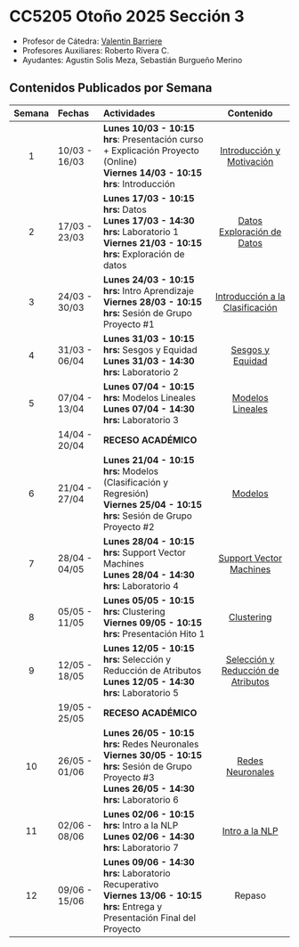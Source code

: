 # CC5205 Otoño 2025 Sección 3

* Profesor de Cátedra: [Valentin Barriere](https://dcc.uchile.cl/pregrado/academico/valentin-barriere)
* Profesores Auxiliares: Roberto Rivera C.
* Ayudantes: Agustin Solis Meza, Sebastián Burgueño Merino

## Contenidos Publicados por Semana

|  Semana  | Fechas        | Actividades                                                  |                            Contenido                            |
| :------: | :------------ | :----------------------------------------------------------- | :----------------------------------------------------------: |
|    1     | 10/03 - 16/03 | **Lunes 10/03 - 10:15 hrs**: Presentación curso + Explicación Proyecto (Online) <br/>**Viernes 14/03 - 10:15 hrs**: Introducción | [Introducción y Motivación](https://valbarriere.github.io/minerias/1_intro/) |
|    2     | 17/03 - 23/03 | **Lunes 17/03 - 10:15 hrs:** Datos <br/> **Lunes 17/03 - 14:30 hrs:** Laboratorio 1 <br/> **Viernes 21/03 - 10:15 hrs:** Exploración de datos   | [Datos](https://valbarriere.github.io/minerias/2_datos/) </br> [Exploración de Datos](https://valbarriere.github.io/minerias/3_datos_exp/) |
|    3     | 24/03 - 30/03 | **Lunes 24/03 - 10:15 hrs:** Intro Aprendizaje <br/>**Viernes 28/03 - 10:15 hrs:** Sesión de Grupo Proyecto #1 | [Introducción a la Clasificación](https://valbarriere.github.io/minerias/4_intro_sl/)  |
|    4     | 31/03 - 06/04 | **Lunes 31/03 - 10:15 hrs:** Sesgos y Equidad <br/>**Lunes 31/03 - 14:30 hrs:** Laboratorio 2 | [Sesgos y Equidad](https://valbarriere.github.io/minerias/5_biases/)|
|    5     | 07/04 - 13/04 | **Lunes 07/04 - 10:15 hrs:** Modelos Lineales<br/>**Lunes 07/04 - 14:30 hrs:** Laboratorio 3 | [Modelos Lineales](https://valbarriere.github.io/minerias/6_modelos_lin/) |
|          |14/04 - 20/04  | **RECESO ACADÉMICO**                                         |                                                              |
|     6   |  21/04 - 27/04  | **Lunes 21/04 - 10:15 hrs:** Modelos (Clasificación y Regresión)<br/>**Viernes 25/04 - 10:15 hrs:** Sesión de Grupo Proyecto #2 | [Modelos](https://valbarriere.github.io/minerias/7_clasificadores/) |
|    7     | 28/04 - 04/05 | **Lunes 28/04 - 10:15 hrs:** Support Vector Machines<br/>**Lunes 28/04 - 14:30 hrs:** Laboratorio 4 | [Support Vector Machines](https://valbarriere.github.io/minerias/8_svm/) |
|    8     | 05/05 - 11/05 | **Lunes 05/05 - 10:15 hrs:** Clustering<br/>**Viernes 09/05 - 10:15 hrs:** Presentación Hito 1 | [Clustering](https://valbarriere.github.io/minerias/9_clustering/) |
|    9     | 12/05 - 18/05 | **Lunes 12/05 - 10:15 hrs:** Selección y Reducción de Atributos <br/>**Lunes 12/05 - 14:30 hrs:** Laboratorio 5 | [Selección y Reducción de Atributos](https://valbarriere.github.io/minerias/10_reduccion_atributos/)|
|          | 19/05 - 25/05 | **RECESO ACADÉMICO**                                         |                                                              |
|    10   |  26/05 - 01/06| **Lunes 26/05 - 10:15 hrs:** Redes Neuronales<br/>**Viernes 30/05 - 10:15 hrs:** Sesión de Grupo Proyecto #3 <br/>**Lunes 26/05 - 14:30 hrs:** Laboratorio 6 | [Redes Neuronales](https://valbarriere.github.io/minerias/11_NN/) |
|   11     |  02/06 - 08/06 | **Lunes 02/06 - 10:15 hrs:** Intro a la NLP<br/>**Lunes 02/06 - 14:30 hrs:** Laboratorio 7 | [Intro a la NLP](https://valbarriere.github.io/minerias/12_NLP/) |
|   12     | 09/06 - 15/06 | **Lunes 09/06 - 14:30 hrs:** Laboratorio Recuperativo <br/>**Viernes 13/06 - 10:15 hrs:** Entrega y Presentación Final del Proyecto | Repaso |
